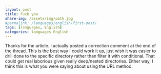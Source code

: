 ```yaml
---
layout: post
title: Fuck you
share-img: /assets/img/path.jpg
#permalink: /languages/english/first-post/
tags: [languages, English]
categories: languages English
---
```


Thanks for the article. I actually posted a correction comment at the end of the thread. This is the best way I could work it up, just wish it was easier to drill done to the specific directory rather than filter it with conditional. That could get real laborious given really deep/nested directories. Either way, I think this is what you were saying about using the URL method.

